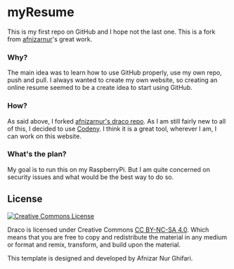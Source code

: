 # myResume

This is my first repo on GitHub and I hope not the last one.
This is a fork from [afnizarnur](https://github.com/afnizarnur)'s great work.

### Why?

The main idea was to learn how to use GitHub properly, use my own repo, push and pull.
I always wanted to create my own website, so creating an online resume seemed to be a create idea to start using GitHub.

### How?

As said above, I forked [afnizarnur's draco repo](https://github.com/afnizarnur/draco).
As I am still fairly new to all of this, I decided to use [Codeny](http://codenvy.io). I think it is a great tool, wherever I am, I can work on this website.

### What's the plan?

My goal is to run this on my RaspberryPi. But I am quite concerned on security issues and what would be the best way to do so. 

## License
<a rel="license" href="https://creativecommons.org/licenses/by-nc-sa/4.0/"><img alt="Creative Commons License" style="border-width:0" src="https://i.creativecommons.org/l/by-nc-sa/4.0/88x31.png" /></a><br />

Draco is licensed under Creative Commons [CC BY-NC-SA 4.0](https://creativecommons.org/licenses/by-nc-sa/4.0/). Which means that you are free to copy and redistribute the material in any medium or format and remix, transform, and build upon the material.

This template is designed and developed by Afnizar Nur Ghifari.
